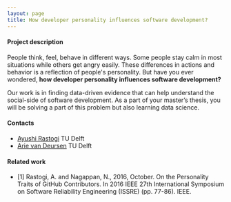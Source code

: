 ```yaml
---
layout: page
title: How developer personality influences software development?
---
```


#### Project description

People think, feel, behave in different ways. Some people stay calm in most situations while others get angry easily. These differences in actions and behavior is a reflection of people's personality. But have you ever wondered, **how developer personality influences software development?**

Our work is in finding data-driven evidence that can help understand the social-side of software development. As a part of your master’s thesis, you will be solving a part of this problem but also learning data science.

#### Contacts
* [Ayushi Rastogi](mailto:a.rastogi@tudelft.nl) TU Delft
* [Arie van Deursen](mailto:arie.vandeursen@tudelft.nl) TU Delft

#### Related work
- [1] Rastogi, A. and Nagappan, N., 2016, October. On the Personality Traits of GitHub Contributors. In 2016 IEEE 27th International Symposium on Software Reliability Engineering (ISSRE) (pp. 77-86). IEEE.
